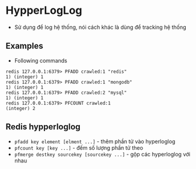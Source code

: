 # HypperLogLog
* Sử dụng để log hệ thống, nói cách khác là dùng để tracking hệ thống

## Examples
* Following commands
```
redis 127.0.0.1:6379> PFADD crawled:1 "redis"  
1) (integer) 1  
redis 127.0.0.1:6379> PFADD crawled:1 "mongodb"  
1) (integer) 1  
redis 127.0.0.1:6379> PFADD crawled:2 "mysql"  
1) (integer) 1  
redis 127.0.0.1:6379> PFCOUNT crawled:1  
(integer) 2
```
## Redis hypperloglog
* `pfadd key element [elment ...]` - thêm phần tử vào hyperloglog
* `pfcount key [key ...]` - đếm số lượng phần tử theo
* `pfmerge destkey sourcekey [sourcekey ...]` - gộp các hyperloglog với nhau